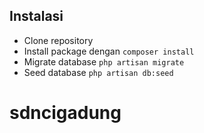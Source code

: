 ## Instalasi
- Clone repository
- Install package dengan ```composer install```
- Migrate database ```php artisan migrate```
- Seed database ```php artisan db:seed```
# sdncigadung
